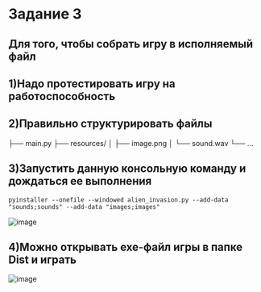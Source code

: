 # Задание 3

## Для того, чтобы собрать игру в исполняемый файл

## 1)Надо протестировать игру на работоспособность

## 2)Правильно структурировать файлы

├── main.py
├── resources/
│ ├── image.png
│ └── sound.wav
└── ...

## 3)Запустить данную консольную команду и дождаться ее выполнения
```
pyinstaller --onefile --windowed alien_invasion.py --add-data "sounds;sounds" --add-data "images;images"
```

![image](https://github.com/user-attachments/assets/1a5370bc-7f10-4f98-a9c2-ca24e6e61019)

## 4)Можно открывать exe-файл игры в папке Dist и играть

![image](https://github.com/user-attachments/assets/9f4ea896-0741-4795-a877-22059c12a889)
